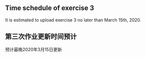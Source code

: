 ## Time schedule of exercise 3

It is estimated to upload exercise 3 no later than March 15th, 2020.


## 第三次作业更新时间预计

预计最晚2020年3月15日更新
